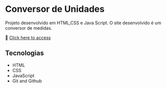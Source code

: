 # Conversor de Unidades

Projeto desenvolvido em HTML,CSS e Java Script. O site desenvolvido é um conversor de medidas.

🔗 [Click here to access](https://n4ju15.github.io/conversor_unidades/)



## Tecnologias

- HTML
- CSS
- JavaScript
- Git and Github
